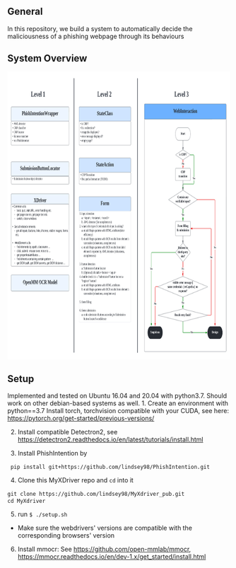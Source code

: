 **General**
-
In this repository, we build a system to automatically decide the maliciousness of a phishing webpage through its behaviours 

**System Overview**
-
<img src='WebInteraction Diagram-2.png' style="width:3000px;height:650px"/>


**Setup**
-
Implemented and tested on Ubuntu 16.04 and 20.04 with python3.7. Should work on other debian-based systems as well.
1. 
Create an environment with python==3.7
Install torch, torchvision compatible with your CUDA, see here: https://pytorch.org/get-started/previous-versions/

2. Install compatible Detectron2, see https://detectron2.readthedocs.io/en/latest/tutorials/install.html 

3. Install PhishIntention by
```
 pip install git+https://github.com/lindsey98/PhishIntention.git
```

4. Clone this MyXDriver repo and `cd` into it
 ```
git clone https://github.com/lindsey98/MyXdriver_pub.git
cd MyXdriver
```

5. run `$ ./setup.sh`
* Make sure the webdrivers' versions are compatible with the corresponding browsers' version

6. Install mmocr: See https://github.com/open-mmlab/mmocr, https://mmocr.readthedocs.io/en/dev-1.x/get_started/install.html 
